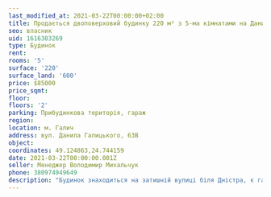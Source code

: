 ```yaml
---
last_modified_at: 2021-03-22T00:00:00+02:00
title: Продається двоповерховий будинку 220 м² з 5-ма кімнатами на Данила Галицькій в Галичі
seo: власник
uid: 1616383269
type: Будинок
rent:
rooms: '5'
surface: '220'
surface_land: '600'
price: $85000
price_sqmt:
floor:
floors: '2'
parking: Прибудинкова територія, гараж
region:
location: м. Галич
address: вул. Данила Галицького, 63В
object:
coordinates: 49.124863,24.744159
date: 2021-03-22T00:00:00.001Z
seller: Менеджер Володимир Михальчук
phone: 380974949649
description: "Будинок знаходиться на затишній вулиці біля Дністра, є гараж, підвал на всю площу будинку, літня кухня з господарськими приміщеннями та підвалом, сад, повністю зроблений дизайнерський благоустрій подвір’я, дитяча площадка, озерце, будинок огорожено, добротні в’їзні ворота"
---
```

